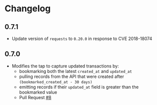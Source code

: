 # Changelog

## 0.7.1
  * Update version of `requests` to `0.20.0` in response to CVE 2018-18074

## 0.7.0
  * Modifies the tap to capture updated transactions by:
      * bookmarking both the latest `created_at` and `updated_at`
      * pulling records from the API that were created after `(bookmarked_created_at - 30 days)`
      * emitting records if their `updated_at` field is greater than the bookmarked value
      * Pull Request [#8](https://github.com/singer-io/tap-braintree/pull/8)
